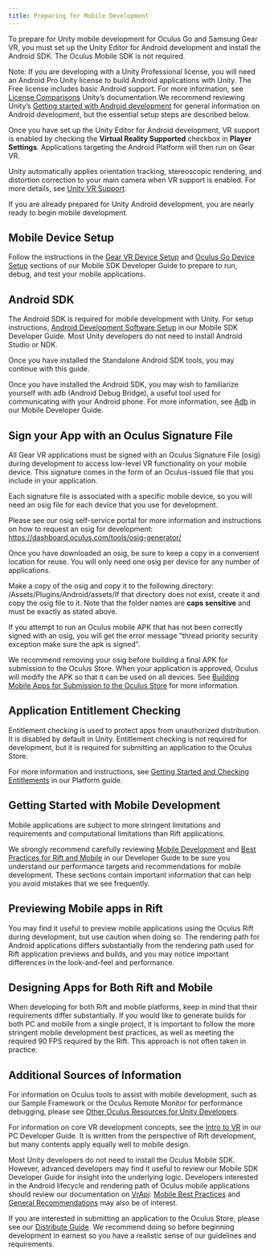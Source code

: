 ```yaml
---
title: Preparing for Mobile Development
---
```

To prepare for Unity mobile development for Oculus Go and Samsung Gear VR, you must set up the Unity Editor for Android development and install the Android SDK. The Oculus Mobile SDK is not required.

Note: If you are developing with a Unity Professional license, you will need an Android Pro Unity license to build Android applications with Unity. The Free license includes basic Android support. For more information, see [License Comparisons](http://download.unity3d.com/unity/licenses) Unity’s documentation.We recommend reviewing Unity’s [Getting started with Android development](https://docs.unity3d.com/Manual/android-GettingStarted.html) for general information on Android development, but the essential setup steps are described below.

Once you have set up the Unity Editor for Android development, VR support is enabled by checking the **Virtual Reality Supported** checkbox in **Player Settings**. Applications targeting the Android Platform will then run on Gear VR.

Unity automatically applies orientation tracking, stereoscopic rendering, and distortion correction to your main camera when VR support is enabled. For more details, see [Unity VR Support](/documentation/unity/latest/concepts/book-unity-dg/ "Welcome to the Oculus Unity Developer Guide.").

If you are already prepared for Unity Android development, you are nearly ready to begin mobile development.

## Mobile Device Setup

Follow the instructions in the [Gear VR Device Setup](/documentation/mobilesdk/latest/concepts/mobile-device-setup/) and [Oculus Go Device Setup](/documentation/mobilesdk/latest/concepts/mobile-device-setup-go/) sections of our Mobile SDK Developer Guide to prepare to run, debug, and test your mobile applications.

## Android SDK

The Android SDK is required for mobile development with Unity. For setup instructions, [Android Development Software Setup](/documentation/mobilesdk/latest/concepts/mobile-studio-setup-android/) in our Mobile SDK Developer Guide. Most Unity developers do not need to install Android Studio or NDK.

Once you have installed the Standalone Android SDK tools, you may continue with this guide. 

Once you have installed the Android SDK, you may wish to familiarize yourself with adb (Android Debug Bridge), a useful tool used for communicating with your Android phone. For more information, see [Adb](/documentation/mobilesdk/latest/concepts/mobile-adb/) in our Mobile Developer Guide.

## Sign your App with an Oculus Signature File

All Gear VR applications must be signed with an Oculus Signature File (osig) during development to access low-level VR functionality on your mobile device. This signature comes in the form of an Oculus-issued file that you include in your application. 

Each signature file is associated with a specific mobile device, so you will need an osig file for each device that you use for development. 

Please see our osig self-service portal for more information and instructions on how to request an osig for development: <https://dashboard.oculus.com/tools/osig-generator/>

Once you have downloaded an osig, be sure to keep a copy in a convenient location for reuse. You will only need one osig per device for any number of applications.

Make a copy of the osig and copy it to the following directory: <project>/Assets/Plugins/Android/assets/If that directory does not exist, create it and copy the osig file to it. Note that the folder names are **caps sensitive** and must be exactly as stated above.

If you attempt to run an Oculus mobile APK that has not been correctly signed with an osig, you will get the error message “thread priority security exception make sure the apk is signed”.

We recommend removing your osig before building a final APK for submission to the Oculus Store. When your application is approved, Oculus will modify the APK so that it can be used on all devices. See [Building Mobile Apps for Submission to the Oculus Store](/documentation/unity/latest/concepts/unity-build-android/#unity-build-android-store "If you are building an application for the Oculus Store, you will need to take a few extra steps.") for more information.

## Application Entitlement Checking

Entitlement checking is used to protect apps from unauthorized distribution. It is disabled by default in Unity. Entitlement checking is not required for development, but it is required for submitting an application to the Oculus Store.

For more information and instructions, see [Getting Started and Checking Entitlements](/documentation/platform/latest/concepts/pgsg-get-started-with-sdk/) in our Platform guide.

## Getting Started with Mobile Development

Mobile applications are subject to more stringent limitations and requirements and computational limitations than Rift applications.

We strongly recommend carefully reviewing [Mobile Development](/documentation/unity/latest/concepts/unity-mobile-performance-intro/#unity-mobile-performance-intro "This section provides guidelines to help your Unity app perform well with Samsung Gear VR.") and [Best Practices for Rift and Mobile](/documentation/unity/latest/concepts/unity-best-practices-intro/ "This section describes performance targets and offers recommendations for developers.") in our Developer Guide to be sure you understand our performance targets and recommendations for mobile development. These sections contain important information that can help you avoid mistakes that we see frequently.

## Previewing Mobile apps in Rift

You may find it useful to preview mobile applications using the Oculus Rift during development, but use caution when doing so. The rendering path for Android applications differs substantially from the rendering path used for Rift application previews and builds, and you may notice important differences in the look-and-feel and performance.

## Designing Apps for Both Rift and Mobile

When developing for both Rift and mobile platforms, keep in mind that their requirements differ substantially. If you would like to generate builds for both PC and mobile from a single project, it is important to follow the more stringent mobile development best practices, as well as meeting the required 90 FPS required by the Rift. This approach is not often taken in practice. 

## Additional Sources of Information

For information on Oculus tools to assist with mobile development, such as our Sample Framework or the Oculus Remote Monitor for performance debugging, please see [Other Oculus Resources for Unity Developers](/documentation/unity/latest/concepts/unity-resources/ "This guide describes useful tools Oculus provides for Unity developers.").

For information on core VR development concepts, see the [Intro to VR](/documentation/intro-vr/latest/concepts/book-bp/) in our PC Developer Guide. It is written from the perspective of Rift development, but many contents apply equally well to mobile design.

Most Unity developers do not need to install the Oculus Mobile SDK. However, advanced developers may find it useful to review our Mobile SDK Developer Guide for insight into the underlying logic. Developers interested in the Android lifecycle and rendering path of Oculus mobile applications should review our documentation on [VrApi](/documentation/mobilesdk/latest/concepts/mobile-vrapi/). [Mobile Best Practices](/documentation/game-engines/latest/concepts/unity-mobile-performance-intro/#unity-mobile-performance-intro) and [General Recommendations](/documentation/game-engines/latest/concepts/unity-mobile-performance-intro/#unity-mobile-best-practices) may also be of interest.

If you are interested in submitting an application to the Oculus Store, please see our [Distribute Guide](/distribute/). We recommend doing so before beginning development in earnest so you have a realistic sense of our guidelines and requirements. 

